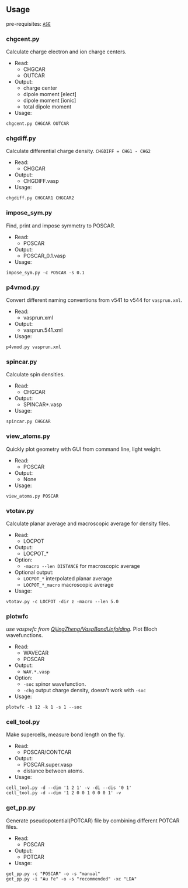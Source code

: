## Usage

pre-requisites: [`ASE`](https://wiki.fysik.dtu.dk/ase/)

### chgcent.py
Calculate charge electron and ion charge centers.
- Read:
  - CHGCAR
  - OUTCAR
- Output:
  - charge center
  - dipole moment [elect]
  - dipole moment [ionic]
  - total dipole moment
- Usage:
```
chgcent.py CHGCAR OUTCAR
```

### chgdiff.py
Calculate differential charge density. `CHGDIFF = CHG1 - CHG2`
- Read:
  - CHGCAR
- Output:
  - CHGDIFF.vasp
- Usage:
```
chgdiff.py CHGCAR1 CHGCAR2
```

### impose_sym.py
Find, print and impose symmetry to POSCAR.
- Read:
  - POSCAR
- Output:
  - POSCAR_0.1.vasp
- Usage:
```
impose_sym.py -c POSCAR -s 0.1
```

### p4vmod.py
Convert different naming conventions from v541 to v544 for `vasprun.xml`.
- Read:
  - vasprun.xml
- Output:
  - vasprun.541.xml
- Usage:
```
p4vmod.py vasprun.xml
```

### spincar.py
Calculate spin densities.
- Read:
  - CHGCAR
- Output:
  - SPINCAR*.vasp
- Usage:
```
spincar.py CHGCAR
```

### view_atoms.py
Quickly plot geometry with GUI from command line, light weight.
- Read:
  - POSCAR
- Output:
  - None
- Usage:
```
view_atoms.py POSCAR
```

### vtotav.py
Calculate planar average and macroscopic average for density files.
- Read:
  - LOCPOT
- Output:
  - LOCPOT_*
- Option:
  - `-macro --len DISTANCE` for macroscopic average
- Optional output:
  - `LOCPOT_*` interpolated planar average
  - `LOCPOT_*_macro` macroscopic average
- Usage:
```
vtotav.py -c LOCPOT -dir z -macro --len 5.0
```


### plotwfc
*use vaspwfc from [QijingZheng/VaspBandUnfolding](https://github.com/QijingZheng/VaspBandUnfolding/blob/master/vaspwfc.py).*
Plot Bloch wavefunctions.
- Read:
  - WAVECAR
  - POSCAR
- Output:
  - `WAV.*.vasp`
- Option:
  - `-soc` spinor wavefunction.
  - `-chg` output charge density, doesn't work with `-soc`
- Usage:
```
plotwfc -b 12 -k 1 -s 1 --soc
```

### cell_tool.py
Make supercells, measure bond length on the fly.
- Read:
  - POSCAR/CONTCAR
- Output:
  - POSCAR.super.vasp
  - distance between atoms.
- Usage:
```
cell_tool.py -d --dim '1 2 1' -v -di --dis '0 1'
cell_tool.py -d --dim '1 2 0 0 1 0 0 0 1' -v
```

### get_pp.py
Generate pseudopotential(POTCAR) file by combining different POTCAR files.
- Read:
  - POSCAR
- Output:
  - POTCAR
- Usage:
```
get_pp.py -c "POSCAR" -o -s "manual"
get_pp.py -i "Au Fe" -o -s "recommended" -xc "LDA"
```
